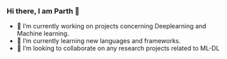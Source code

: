 ### Hi there, I am Parth 👋


- 🔭 I’m currently working on projects concerning Deeplearning and Machine learning.
- 🌱 I’m currently learning new languages and frameworks.
- 👯 I’m looking to collaborate on any research projects related to ML-DL
<!--- 🤔 I’m looking for help with ...
- 💬 Ask me about ...
- 📫 How to reach me: ...
- 😄 Pronouns: ...
- ⚡ Fun fact: ...
-->
